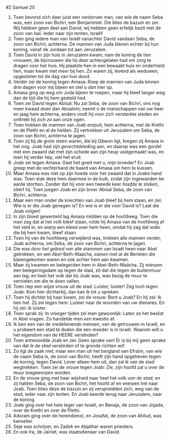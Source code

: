 #2 Samuel 20
1. Toen bevond zich daar juist een verdorven man, van wie de naam Seba was, een zoon van Bichri, een Benjaminiet. Die blies de bazuin en zei: Wij hebben geen deel aan David; wij hebben geen erfelijk bezit met de zoon van Isaï. Ieder naar zijn tenten, Israël!
2. Toen ging iedere man van Israël vanachter David vandaan Seba, de zoon van Bichri, achterna. De mannen van Juda bleven echter bij hun koning, vanaf de Jordaan tot aan Jeruzalem.
3. Toen David in zijn huis in Jeruzalem kwam, nam de koning de tien vrouwen, de bijvrouwen die hij *daar* achtergelaten had om zorg te dragen voor het huis. Hij plaatste hen in een bewaakt huis en onderhield hen, maar kwam niet *meer* bij hen. Zo waren zij, levend als weduwen, opgesloten tot de dag van hun dood.
4. Verder zei de koning tegen Amasa: Roep de mannen van Juda binnen drie dagen voor mij bijeen en stel u *dan* hier op.
5. Amasa ging *op weg* om Juda bijeen te roepen, maar hij bleef langer weg dan de tijd die hij hem gesteld had.
6. Toen zei David tegen Abisaï: Nu zal Seba, de zoon van Bichri, ons *nog* meer kwaad doen dan Absalom; neemt ú de manschappen van uw heer en jaag hem achterna, anders vindt hij voor zich versterkte steden en onttrekt hij zich *zo* aan onze ogen.
7. Toen trokken de mannen van Joab eropuit, hem achterna, met de Krethi en de Plethi en al de helden. Zij vertrokken uit Jeruzalem om Seba, de zoon van Bichri, achterna te jagen.
8. Toen zij bij de grote steen waren, die bij Gibeon ligt, kregen zij Amasa in het oog. Joab had zijn *gevechts*kleding aan, en daarop was een gordel met een zwaard dat met zijn schede aan zijn heup vastgemaakt was, en toen hij verder liep, viel het eruit.
9. Joab zei tegen Amasa: Gaat het goed met u, mijn broeder? En Joab greep met de rechterhand de baard van Amasa om hem te kussen.
10. Maar Amasa was niet op zijn hoede voor het zwaard dat in Joabs hand was. Toen stak deze hem daarmee in de buik, zodat zijn ingewanden ter aarde stortten. Zonder dat hij voor een tweede keer *hoefde te steken*, stierf hij. Toen joegen Joab en zijn broer Abisaï Seba, de zoon van Bichri, achterna.
11. Maar een man onder de knechten van Joab bleef bij hem staan, en zei: Wie is er die Joab genegen is? En wie is er die voor David is? Laat die Joab volgen!
12. In zijn bloed gewenteld lag Amasa midden op de hoofdweg. Toen die man zag dat al het volk bleef staan, rolde hij Amasa van de hoofdweg af het veld in, en wierp een kleed over hem heen, omdat hij zag dat ieder die bij hem kwam, bleef staan.
13. Toen hij van de hoofdweg verwijderd was, trokken alle mannen verder, Joab achterna, om Seba, de zoon van Bichri, achterna te jagen.
14. Die was door *het gebied van* alle stammen van Israël heen naar Abel getrokken, en wel *Abel*-Beth-Maächa, *samen* met al de Berieten die bijeengekomen waren en ook achter hem aan kwamen.
15. Maar zij kwamen en belegerden hem in Abel-Beth-Maächa. Zij wierpen een belegeringsdam op tegen de stad, zó dat die tegen de buitenmuur aan lag; en heel het volk dat bij Joab was, was bezig de muur te vernielen om die te doen vallen.
16. Toen riep een wijze vrouw uit de stad: Luister, luister! Zeg toch tegen Joab: Kom hier dichterbij, dan kan ik tot u spreken.
17. Toen hij dichter bij haar kwam, zei de vrouw: Bent u Joab? En hij zei: Ik ben het. Zij zei tegen hem: Luister naar de woorden van uw dienares. En hij zei: Ik luister.
18. Toen sprak zij: In vroeger tijden zei men gewoonlijk: Laten ze het beslist in Abel vragen. Zo handelde men *een kwestie* af.
19. Ik ben een van de vredelievende mensen, van de getrouwen in Israël, en u probeert een stad te doden die een moeder is in Israël. Waarom wilt u het eigendom van de HEERE verslinden?
20. Toen antwoordde Joab en zei: Geen sprake van! Er is bij mij geen sprake van dat ik *de stad* verslinden of te gronde richten wil!
21. Zo ligt de zaak niet; maar een man uit het bergland van Efraïm, van wie de naam Seba is, de zoon van Bichri, heeft zijn hand opgeheven tegen de koning, tegen David. Lever alleen hem uit, dan zal ik van de stad wegtrekken. Toen zei de vrouw tegen Joab: Zie, zijn hoofd zal u over de muur toegeworpen worden.
22. En de vrouw ging met haar wijsheid naar heel het volk *van de stad*; en zij hakten Seba, de zoon van Bichri, het hoofd af en wierpen het naar Joab. Toen blies deze de bazuin en zij verspreidden zich, weg van de stad, ieder naar zijn tenten. En Joab keerde terug naar Jeruzalem, naar de koning.
23. Joab ging over het hele leger van Israël, en Benaja, de zoon van Jojada, over de Krethi en over de Plethi.
24. Adoram ging over de herendienst, en Josafat, de zoon van Ahilud, was kanselier.
25. Seja was schrijver, en Zadok en Abjathar waren priesters.
26. En ook Ira, de Jaïriet, was staatsdienaar van David.
